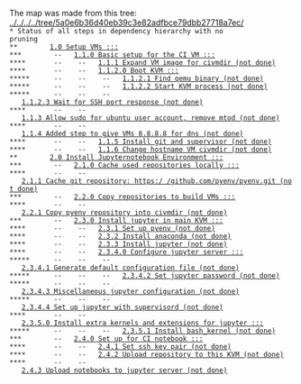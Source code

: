 The map was made from this tree: <a href="../../../../tree/5a0e6b36d40eb39c3e82adfbce79dbb27718a7ec/">../../../../tree/5a0e6b36d40eb39c3e82adfbce79dbb27718a7ec/</a>
<br>
<code>* Status of all steps in dependency hierarchy with no pruning</code><br>
<code>&#42;&#42;&nbsp;&nbsp;&nbsp;&nbsp;&nbsp;&nbsp;&nbsp;&nbsp;<a href="../../../../blob/5a0e6b36d40eb39c3e82adfbce79dbb27718a7ec/./ind-steps/build-ci-environment/toplevel-kvm-build.sh#L6">1.0&nbsp;Setup&nbsp;VMs&nbsp;:::</a></code><br>
<code>&#42;&#42;&#42;&nbsp;&nbsp;&nbsp;&nbsp;&nbsp;&nbsp;&nbsp;&nbsp;--&nbsp;&nbsp;&nbsp;<a href="../../../../blob/5a0e6b36d40eb39c3e82adfbce79dbb27718a7ec/./ind-steps/build-ci-environment/kvm-vm-setup.sh#L11">1.1.0&nbsp;Basic&nbsp;setup&nbsp;for&nbsp;the&nbsp;CI&nbsp;VM&nbsp;:::</a></code><br>
<code>&#42;&#42;&#42;&#42;&nbsp;&nbsp;&nbsp;&nbsp;&nbsp;&nbsp;&nbsp;--&nbsp;&nbsp;&nbsp;&nbsp;--&nbsp;&nbsp;&nbsp;<a href="../../../../blob/5a0e6b36d40eb39c3e82adfbce79dbb27718a7ec/./ind-steps/kvmsteps/vmdir-scripts/kvm-expand-fresh-image.sh#L6">1.1.1&nbsp;Expand&nbsp;VM&nbsp;image&nbsp;for&nbsp;civmdir&nbsp;(not&nbsp;done)</a></code><br>
<code>&#42;&#42;&#42;&#42;&nbsp;&nbsp;&nbsp;&nbsp;&nbsp;&nbsp;&nbsp;--&nbsp;&nbsp;&nbsp;&nbsp;--&nbsp;&nbsp;&nbsp;<a href="../../../../blob/5a0e6b36d40eb39c3e82adfbce79dbb27718a7ec/./ind-steps/kvmsteps/vmdir-scripts/kvm-boot.sh#L39">1.1.2.0&nbsp;Boot&nbsp;KVM&nbsp;:::</a></code><br>
<code>&#42;&#42;&#42;&#42;&#42;&nbsp;&nbsp;&nbsp;&nbsp;&nbsp;&nbsp;--&nbsp;&nbsp;&nbsp;&nbsp;--&nbsp;&nbsp;&nbsp;&nbsp;--&nbsp;&nbsp;&nbsp;<a href="../../../../blob/5a0e6b36d40eb39c3e82adfbce79dbb27718a7ec/./ind-steps/kvmsteps/vmdir-scripts/kvm-boot.sh#L41">1.1.2.1&nbsp;Find&nbsp;qemu&nbsp;binary&nbsp;(not&nbsp;done)</a></code><br>
<code>&#42;&#42;&#42;&#42;&#42;&nbsp;&nbsp;&nbsp;&nbsp;&nbsp;&nbsp;--&nbsp;&nbsp;&nbsp;&nbsp;--&nbsp;&nbsp;&nbsp;&nbsp;--&nbsp;&nbsp;&nbsp;<a href="../../../../blob/5a0e6b36d40eb39c3e82adfbce79dbb27718a7ec/./ind-steps/kvmsteps/vmdir-scripts/kvm-boot.sh#L155">1.1.2.2&nbsp;Start&nbsp;KVM&nbsp;process&nbsp;(not&nbsp;done)</a></code><br>
<code>&#42;&#42;&#42;&#42;&#42;&nbsp;&nbsp;&nbsp;&nbsp;&nbsp;&nbsp;--&nbsp;&nbsp;&nbsp;&nbsp;--&nbsp;&nbsp;&nbsp;&nbsp;--&nbsp;&nbsp;&nbsp;<a href="../../../../blob/5a0e6b36d40eb39c3e82adfbce79dbb27718a7ec/./ind-steps/kvmsteps/vmdir-scripts/kvm-boot.sh#L194">1.1.2.3&nbsp;Wait&nbsp;for&nbsp;SSH&nbsp;port&nbsp;response&nbsp;(not&nbsp;done)</a></code><br>
<code>&#42;&#42;&#42;&#42;&nbsp;&nbsp;&nbsp;&nbsp;&nbsp;&nbsp;&nbsp;--&nbsp;&nbsp;&nbsp;&nbsp;--&nbsp;&nbsp;&nbsp;<a href="../../../../blob/5a0e6b36d40eb39c3e82adfbce79dbb27718a7ec/./ind-steps/build-ci-environment/kvm-vm-setup.sh#L21">1.1.3&nbsp;Allow&nbsp;sudo&nbsp;for&nbsp;ubuntu&nbsp;user&nbsp;account,&nbsp;remove&nbsp;mtod&nbsp;(not&nbsp;done)</a></code><br>
<code>&#42;&#42;&#42;&#42;&nbsp;&nbsp;&nbsp;&nbsp;&nbsp;&nbsp;&nbsp;--&nbsp;&nbsp;&nbsp;&nbsp;--&nbsp;&nbsp;&nbsp;<a href="../../../../blob/5a0e6b36d40eb39c3e82adfbce79dbb27718a7ec/./ind-steps/build-ci-environment/kvm-vm-setup.sh#L35">1.1.4&nbsp;Added&nbsp;step&nbsp;to&nbsp;give&nbsp;VMs&nbsp;8.8.8.8&nbsp;for&nbsp;dns&nbsp;(not&nbsp;done)</a></code><br>
<code>&#42;&#42;&#42;&#42;&nbsp;&nbsp;&nbsp;&nbsp;&nbsp;&nbsp;&nbsp;--&nbsp;&nbsp;&nbsp;&nbsp;--&nbsp;&nbsp;&nbsp;<a href="../../../../blob/5a0e6b36d40eb39c3e82adfbce79dbb27718a7ec/./ind-steps/build-ci-environment/kvm-vm-setup.sh#L49">1.1.5&nbsp;Install&nbsp;git&nbsp;and&nbsp;supervisor&nbsp;(not&nbsp;done)</a></code><br>
<code>&#42;&#42;&#42;&#42;&nbsp;&nbsp;&nbsp;&nbsp;&nbsp;&nbsp;&nbsp;--&nbsp;&nbsp;&nbsp;&nbsp;--&nbsp;&nbsp;&nbsp;<a href="../../../../blob/5a0e6b36d40eb39c3e82adfbce79dbb27718a7ec/./ind-steps/build-ci-environment/kvm-vm-setup.sh#L63">1.1.6&nbsp;Change&nbsp;hostname&nbsp;VM&nbsp;civmdir&nbsp;(not&nbsp;done)</a></code><br>
<code>&#42;&#42;&nbsp;&nbsp;&nbsp;&nbsp;&nbsp;&nbsp;&nbsp;&nbsp;<a href="../../../../blob/5a0e6b36d40eb39c3e82adfbce79dbb27718a7ec/./ind-steps/build-ci-environment/toplevel-kvm-build.sh#L12">2.0&nbsp;Install&nbsp;Jupyternotebook&nbsp;Environment&nbsp;:::</a></code><br>
<code>&#42;&#42;&#42;&nbsp;&nbsp;&nbsp;&nbsp;&nbsp;&nbsp;&nbsp;&nbsp;--&nbsp;&nbsp;&nbsp;<a href="../../../../blob/5a0e6b36d40eb39c3e82adfbce79dbb27718a7ec/./ind-steps/build-ci-environment/build-ci-environment.sh#L9">2.1.0&nbsp;Cache&nbsp;used&nbsp;repositories&nbsp;locally&nbsp;:::</a></code><br>
<code>&#42;&#42;&#42;&#42;&nbsp;&nbsp;&nbsp;&nbsp;&nbsp;&nbsp;&nbsp;--&nbsp;&nbsp;&nbsp;&nbsp;--&nbsp;&nbsp;&nbsp;<a href="../../../../blob/5a0e6b36d40eb39c3e82adfbce79dbb27718a7ec/./ind-steps/build-ci-environment/build-ci-environment.sh#L22">2.1.1&nbsp;Cache&nbsp;git&nbsp;repository:&nbsp;https:/&nbsp;/github.com/pyenv/pyenv.git&nbsp;(not&nbsp;done)</a></code><br>
<code>&#42;&#42;&#42;&nbsp;&nbsp;&nbsp;&nbsp;&nbsp;&nbsp;&nbsp;&nbsp;--&nbsp;&nbsp;&nbsp;<a href="../../../../blob/5a0e6b36d40eb39c3e82adfbce79dbb27718a7ec/./ind-steps/build-ci-environment/build-ci-environment.sh#L37">2.2.0&nbsp;Copy&nbsp;repositories&nbsp;to&nbsp;build&nbsp;VMs&nbsp;:::</a></code><br>
<code>&#42;&#42;&#42;&#42;&nbsp;&nbsp;&nbsp;&nbsp;&nbsp;&nbsp;&nbsp;--&nbsp;&nbsp;&nbsp;&nbsp;--&nbsp;&nbsp;&nbsp;<a href="../../../../blob/5a0e6b36d40eb39c3e82adfbce79dbb27718a7ec/./ind-steps/build-ci-environment/build-ci-environment.sh#L46">2.2.1&nbsp;Copy&nbsp;pyenv&nbsp;repository&nbsp;into&nbsp;civmdir&nbsp;(not&nbsp;done)</a></code><br>
<code>&#42;&#42;&#42;&nbsp;&nbsp;&nbsp;&nbsp;&nbsp;&nbsp;&nbsp;&nbsp;--&nbsp;&nbsp;&nbsp;<a href="../../../../blob/5a0e6b36d40eb39c3e82adfbce79dbb27718a7ec/./ind-steps/build-ci-environment/build-ci-environment.sh#L65">2.3.0&nbsp;Install&nbsp;jupyter&nbsp;in&nbsp;main&nbsp;KVM&nbsp;:::</a></code><br>
<code>&#42;&#42;&#42;&#42;&nbsp;&nbsp;&nbsp;&nbsp;&nbsp;&nbsp;&nbsp;--&nbsp;&nbsp;&nbsp;&nbsp;--&nbsp;&nbsp;&nbsp;<a href="../../../../blob/5a0e6b36d40eb39c3e82adfbce79dbb27718a7ec/./ind-steps/build-ci-environment/build-ci-environment.sh#L67">2.3.1&nbsp;Set&nbsp;up&nbsp;pyenv&nbsp;(not&nbsp;done)</a></code><br>
<code>&#42;&#42;&#42;&#42;&nbsp;&nbsp;&nbsp;&nbsp;&nbsp;&nbsp;&nbsp;--&nbsp;&nbsp;&nbsp;&nbsp;--&nbsp;&nbsp;&nbsp;<a href="../../../../blob/5a0e6b36d40eb39c3e82adfbce79dbb27718a7ec/./ind-steps/build-ci-environment/build-ci-environment.sh#L84">2.3.2&nbsp;Install&nbsp;anaconda&nbsp;(not&nbsp;done)</a></code><br>
<code>&#42;&#42;&#42;&#42;&nbsp;&nbsp;&nbsp;&nbsp;&nbsp;&nbsp;&nbsp;--&nbsp;&nbsp;&nbsp;&nbsp;--&nbsp;&nbsp;&nbsp;<a href="../../../../blob/5a0e6b36d40eb39c3e82adfbce79dbb27718a7ec/./ind-steps/build-ci-environment/build-ci-environment.sh#L100">2.3.3&nbsp;Install&nbsp;jupyter&nbsp;(not&nbsp;done)</a></code><br>
<code>&#42;&#42;&#42;&#42;&nbsp;&nbsp;&nbsp;&nbsp;&nbsp;&nbsp;&nbsp;--&nbsp;&nbsp;&nbsp;&nbsp;--&nbsp;&nbsp;&nbsp;<a href="../../../../blob/5a0e6b36d40eb39c3e82adfbce79dbb27718a7ec/./ind-steps/build-ci-environment/build-ci-environment.sh#L113">2.3.4.0&nbsp;Configure&nbsp;jupyter&nbsp;server&nbsp;:::</a></code><br>
<code>&#42;&#42;&#42;&#42;&#42;&nbsp;&nbsp;&nbsp;&nbsp;&nbsp;&nbsp;--&nbsp;&nbsp;&nbsp;&nbsp;--&nbsp;&nbsp;&nbsp;&nbsp;--&nbsp;&nbsp;&nbsp;<a href="../../../../blob/5a0e6b36d40eb39c3e82adfbce79dbb27718a7ec/./ind-steps/build-ci-environment/build-ci-environment.sh#L121">2.3.4.1&nbsp;Generate&nbsp;default&nbsp;configuration&nbsp;file&nbsp;(not&nbsp;done)</a></code><br>
<code>&#42;&#42;&#42;&#42;&#42;&nbsp;&nbsp;&nbsp;&nbsp;&nbsp;&nbsp;--&nbsp;&nbsp;&nbsp;&nbsp;--&nbsp;&nbsp;&nbsp;&nbsp;--&nbsp;&nbsp;&nbsp;<a href="../../../../blob/5a0e6b36d40eb39c3e82adfbce79dbb27718a7ec/./ind-steps/build-ci-environment/build-ci-environment.sh#L134">2.3.4.2&nbsp;Set&nbsp;jupyter&nbsp;password&nbsp;(not&nbsp;done)</a></code><br>
<code>&#42;&#42;&#42;&#42;&#42;&nbsp;&nbsp;&nbsp;&nbsp;&nbsp;&nbsp;--&nbsp;&nbsp;&nbsp;&nbsp;--&nbsp;&nbsp;&nbsp;&nbsp;--&nbsp;&nbsp;&nbsp;<a href="../../../../blob/5a0e6b36d40eb39c3e82adfbce79dbb27718a7ec/./ind-steps/build-ci-environment/build-ci-environment.sh#L149">2.3.4.3&nbsp;Miscellaneous&nbsp;jupyter&nbsp;configuration&nbsp;(not&nbsp;done)</a></code><br>
<code>&#42;&#42;&#42;&#42;&#42;&nbsp;&nbsp;&nbsp;&nbsp;&nbsp;&nbsp;--&nbsp;&nbsp;&nbsp;&nbsp;--&nbsp;&nbsp;&nbsp;&nbsp;--&nbsp;&nbsp;&nbsp;<a href="../../../../blob/5a0e6b36d40eb39c3e82adfbce79dbb27718a7ec/./ind-steps/build-ci-environment/build-ci-environment.sh#L165">2.3.4.4&nbsp;Set&nbsp;up&nbsp;jupyter&nbsp;with&nbsp;supervisord&nbsp;(not&nbsp;done)</a></code><br>
<code>&#42;&#42;&#42;&#42;&nbsp;&nbsp;&nbsp;&nbsp;&nbsp;&nbsp;&nbsp;--&nbsp;&nbsp;&nbsp;&nbsp;--&nbsp;&nbsp;&nbsp;<a href="../../../../blob/5a0e6b36d40eb39c3e82adfbce79dbb27718a7ec/./ind-steps/build-ci-environment/build-ci-environment.sh#L198">2.3.5.0&nbsp;Install&nbsp;extra&nbsp;kernels&nbsp;and&nbsp;extensions&nbsp;for&nbsp;jupyter&nbsp;:::</a></code><br>
<code>&#42;&#42;&#42;&#42;&#42;&nbsp;&nbsp;&nbsp;&nbsp;&nbsp;&nbsp;--&nbsp;&nbsp;&nbsp;&nbsp;--&nbsp;&nbsp;&nbsp;&nbsp;--&nbsp;&nbsp;&nbsp;<a href="../../../../blob/5a0e6b36d40eb39c3e82adfbce79dbb27718a7ec/./ind-steps/build-ci-environment/build-ci-environment.sh#L201">2.3.5.1&nbsp;Install&nbsp;bash_kernel&nbsp;(not&nbsp;done)</a></code><br>
<code>&#42;&#42;&#42;&nbsp;&nbsp;&nbsp;&nbsp;&nbsp;&nbsp;&nbsp;&nbsp;--&nbsp;&nbsp;&nbsp;<a href="../../../../blob/5a0e6b36d40eb39c3e82adfbce79dbb27718a7ec/./ind-steps/build-ci-environment/build-ci-environment.sh#L219">2.4.0&nbsp;Set&nbsp;up&nbsp;for&nbsp;CI&nbsp;notebook&nbsp;:::</a></code><br>
<code>&#42;&#42;&#42;&#42;&nbsp;&nbsp;&nbsp;&nbsp;&nbsp;&nbsp;&nbsp;--&nbsp;&nbsp;&nbsp;&nbsp;--&nbsp;&nbsp;&nbsp;<a href="../../../../blob/5a0e6b36d40eb39c3e82adfbce79dbb27718a7ec/./ind-steps/build-ci-environment/build-ci-environment.sh#L222">2.4.1&nbsp;Set&nbsp;ssh&nbsp;key&nbsp;pair&nbsp;(not&nbsp;done)</a></code><br>
<code>&#42;&#42;&#42;&#42;&nbsp;&nbsp;&nbsp;&nbsp;&nbsp;&nbsp;&nbsp;--&nbsp;&nbsp;&nbsp;&nbsp;--&nbsp;&nbsp;&nbsp;<a href="../../../../blob/5a0e6b36d40eb39c3e82adfbce79dbb27718a7ec/./ind-steps/build-ci-environment/build-ci-environment.sh#L237">2.4.2&nbsp;Upload&nbsp;repository&nbsp;to&nbsp;this&nbsp;KVM&nbsp;(not&nbsp;done)</a></code><br>
<code>&#42;&#42;&#42;&#42;&nbsp;&nbsp;&nbsp;&nbsp;&nbsp;&nbsp;&nbsp;--&nbsp;&nbsp;&nbsp;&nbsp;--&nbsp;&nbsp;&nbsp;<a href="../../../../blob/5a0e6b36d40eb39c3e82adfbce79dbb27718a7ec/./ind-steps/build-ci-environment/build-ci-environment.sh#L256">2.4.3&nbsp;Upload&nbsp;notebooks&nbsp;to&nbsp;jupyter&nbsp;server&nbsp;(not&nbsp;done)</a></code><br>
